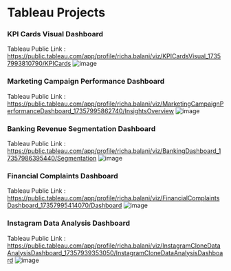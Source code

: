 # Tableau Projects

### KPI Cards Visual Dashboard
Tableau Public Link : https://public.tableau.com/app/profile/richa.balani/viz/KPICardsVisual_17357993810790/KPICards
![image](https://github.com/user-attachments/assets/5c418509-f839-41d4-bd94-9b7b3404ba32)



### Marketing Campaign Performance Dashboard
Tableau Public Link : https://public.tableau.com/app/profile/richa.balani/viz/MarketingCampaignPerformanceDashboard_17357995862740/InsightsOverview
![image](https://github.com/user-attachments/assets/3c7ee833-0a07-48a4-9cd8-9e0c0e6d2a0e)


### Banking Revenue Segmentation Dashboard
Tableau Public Link : https://public.tableau.com/app/profile/richa.balani/viz/BankingDashboard_17357986395440/Segmentation
![image](https://github.com/user-attachments/assets/71aaa125-d3fb-401e-ad88-6caa9e85d896)


### Financial Complaints Dashboard
Tableau Public Link : https://public.tableau.com/app/profile/richa.balani/viz/FinancialComplaintsDashboard_17357995414070/Dashboard
![image](https://github.com/user-attachments/assets/723b8856-9b9d-47d1-b519-a8520a5525cd)


### Instagram Data Analysis Dashboard
Tableau Public Link : https://public.tableau.com/app/profile/richa.balani/viz/InstagramCloneDataAnalysisDashboard_17357939353050/InstagramCloneDataAnalysisDashboard
![image](https://github.com/user-attachments/assets/1e8fdb6f-666c-4059-8694-a7f7bc9fccbe)




